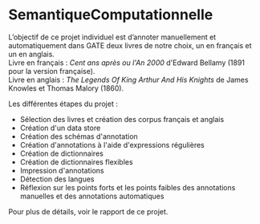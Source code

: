 # SemantiqueComputationnelle
L’objectif de ce projet individuel est d’annoter manuellement et automatiquement dans GATE deux livres de notre choix, un en français et un en anglais.  
Livre en français : *Cent ans après ou l'An 2000* d'Edward Bellamy (1891 pour la version française).  
Livre en anglais : *The Legends Of King Arthur And His Knights* de James Knowles et Thomas Malory (1860).

Les différentes étapes du projet :
- Sélection des livres et création des corpus français et anglais
- Création d'un data store
- Création des schémas d'annotation
- Création d'annotations à l'aide d'expressions régulières
- Création de dictionnaires
- Création de dictionnaires flexibles
- Impression d'annotations
- Détection des langues
- Réflexion sur les points forts et les points faibles des annotations manuelles et des annotations automatiques

Pour plus de détails, voir le rapport de ce projet.
